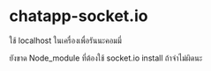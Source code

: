 # chatapp-socket.io
ใช้ localhost ในเครื่องเพื่อรันนะคอมมี่

ยังขาด Node_module ที่ต้องใช้ socket.io install ถ้าจำไม่ผิดนะ
